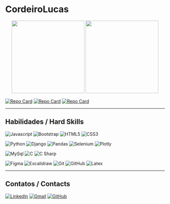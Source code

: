 # CordeiroLucas

<div align="center">
  <!-- <a href="https://github.com/cordeirolucas"> -->
  <img height="230rem" src="https://github-readme-stats.vercel.app/api?username=cordeirolucas&theme=transparent&bg_color=000&border_color=FFF&show_icons=true&icon_color=2dba4e&title_color=FFF&text_color=FFF"/>
  <img height="230rem" src="https://github-readme-stats.vercel.app/api/top-langs/?username=cordeirolucas&theme=transparent&bg_color=000&border_color=FFF&show_icons=true&icon_color=2dba4e&title_color=FFF&text_color=FFF"/>
</div>

[![Repo Card](https://github-readme-stats.vercel.app/api/pin/?username=cordeirolucas&repo=portfolio&bg_color=000&border_color=FFF&show_icons=true&icon_color=2dba4e&title_color=FFF&text_color=FFF)](https://cordeirolucas.github.io/portfolio/)
[![Repo Card](https://github-readme-stats.vercel.app/api/pin/?username=cordeirolucas&repo=albion_market_tracker&bg_color=000&border_color=FFF&show_icons=true&icon_color=2dba4e&title_color=FFF&text_color=FFF)](https://cordeirolucas.github.io/albion_market_tracker/)
[![Repo Card](https://github-readme-stats.vercel.app/api/pin/?username=cordeirolucas&repo=projeto-spiderman&bg_color=000&border_color=FFF&show_icons=true&icon_color=2dba4e&title_color=FFF&text_color=FFF)](https://cordeirolucas.github.io/infinityzap-monitor/)

***
##  Habilidades / Hard Skills

![Javascript](https://img.shields.io/badge/javascript-000?style=for-the-badge&logo=javascript&logoColor=#F7DF1E)
![Bootstrap](https://img.shields.io/badge/bootstrap-000?style=for-the-badge&logo=bootstrap&logoColor=#7952B3)
![HTML5](https://img.shields.io/badge/HTML5-000?style=for-the-badge&logo=html5&logoColor=#E34F26)
![CSS3](https://img.shields.io/badge/CSS3-000?style=for-the-badge&logo=css&logoColor=#663399)

![Python](https://img.shields.io/badge/python-000?style=for-the-badge&logo=python&logoColor=ffdd54)
![Django](https://img.shields.io/badge/django-000?style=for-the-badge&logo=django&logoColor=#092E20)
![Pandas](https://img.shields.io/badge/pandas-000?style=for-the-badge&logo=pandas&logoColor=#150458)
![Selenium](https://img.shields.io/badge/seleium-000?style=for-the-badge&logo=selenium&logoColor=#43B02A)
![Plotly](https://img.shields.io/badge/ploty-000?style=for-the-badge&logo=plotly&logoColor=##7A76FF)

![MySql](https://img.shields.io/badge/MySql-000?style=for-the-badge&logo=mysql&logoColor=#4479A1)
![C](https://img.shields.io/badge/C-000?style=for-the-badge&logo=c&logoColor=30A3DC)
![C Sharp](https://img.shields.io/badge/cs-000?style=for-the-badge&logo=sharp&logoColor=#99CC00)


![Figma](https://img.shields.io/badge/figma-000?style=for-the-badge&logo=figma&logoColor=#F24E1E)
![Excalidraw](https://img.shields.io/badge/escalidraw-000?style=for-the-badge&logo=excalidraw&logoColor=#6965DB)
![Git](https://img.shields.io/badge/Git-000?style=for-the-badge&logo=git&logoColor=E94D5F)
![GitHub](https://img.shields.io/badge/GitHub-000?style=for-the-badge&logo=github&logoColor=30A3DC)
![Latex](https://img.shields.io/badge/Latex-000?style=for-the-badge&logo=latex&logoColor=008080)


***
## Contatos / Contacts

[![LinkedIn](https://img.shields.io/badge/LinkedIn-0077B5?style=for-the-badge&logo=linkedin&logoColor=white)](https://www.linkedin.com/in/lucasc-pacheco/)
[![Gmail](https://img.shields.io/badge/Gmail-333333?style=for-the-badge&logo=gmail&logoColor=red)](mailto:pacheco.lucascordeiro@gmail.com)
[![GitHub](https://img.shields.io/badge/GitHub-100000?style=for-the-badge&logo=github&logoColor=white)](https://github.com/cordeiroLucas)
